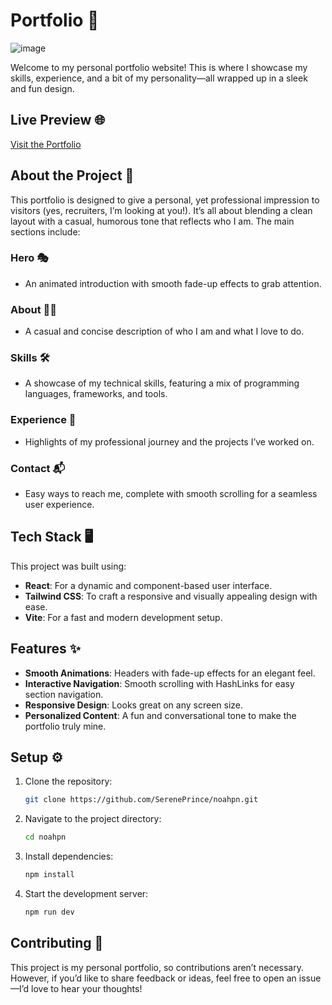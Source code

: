 # Portfolio 🚀

![image](https://github.com/user-attachments/assets/4b5697b8-da41-4692-8cf0-18b5465d763a)

Welcome to my personal portfolio website! This is where I showcase my skills, experience, and a bit of my personality—all wrapped up in a sleek and fun design.

## Live Preview 🌐

[Visit the Portfolio](https://sereneprince.github.io/noahpn/)

## About the Project 📝

This portfolio is designed to give a personal, yet professional impression to visitors (yes, recruiters, I’m looking at you!). It’s all about blending a clean layout with a casual, humorous tone that reflects who I am. The main sections include:

### Hero 🎭
- An animated introduction with smooth fade-up effects to grab attention.

### About 🙋‍♂️
- A casual and concise description of who I am and what I love to do.

### Skills 🛠️
- A showcase of my technical skills, featuring a mix of programming languages, frameworks, and tools.

### Experience 💼
- Highlights of my professional journey and the projects I’ve worked on.

### Contact 📬
- Easy ways to reach me, complete with smooth scrolling for a seamless user experience.

## Tech Stack 🖥️

This project was built using:
- **React**: For a dynamic and component-based user interface.
- **Tailwind CSS**: To craft a responsive and visually appealing design with ease.
- **Vite**: For a fast and modern development setup.

## Features ✨
- **Smooth Animations**: Headers with fade-up effects for an elegant feel.
- **Interactive Navigation**: Smooth scrolling with HashLinks for easy section navigation.
- **Responsive Design**: Looks great on any screen size.
- **Personalized Content**: A fun and conversational tone to make the portfolio truly mine.

## Setup ⚙️

1. Clone the repository:
   ```bash
   git clone https://github.com/SerenePrince/noahpn.git
   ```
2. Navigate to the project directory:
   ```bash
   cd noahpn
   ```
3. Install dependencies:
   ```bash
   npm install
   ```
4. Start the development server:
   ```bash
   npm run dev
   ```

## Contributing 🤝

This project is my personal portfolio, so contributions aren’t necessary. However, if you’d like to share feedback or ideas, feel free to open an issue—I’d love to hear your thoughts!
